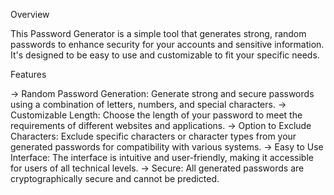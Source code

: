 Overview


This Password Generator is a simple tool that generates strong, random passwords to enhance security for your accounts and sensitive information.
It's designed to be easy to use and customizable to fit your specific needs.

Features

-> Random Password Generation: Generate strong and secure passwords using a combination of letters, numbers, and special characters.
-> Customizable Length: Choose the length of your password to meet the requirements of different websites and applications.
-> Option to Exclude Characters: Exclude specific characters or character types from your generated passwords for compatibility with various systems.
-> Easy to Use Interface: The interface is intuitive and user-friendly, making it accessible for users of all technical levels.
-> Secure: All generated passwords are cryptographically secure and cannot be predicted.
